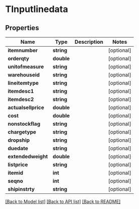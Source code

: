 # TInputlinedata

## Properties
Name | Type | Description | Notes
------------ | ------------- | ------------- | -------------
**itemnumber** | **string** |  | [optional] 
**orderqty** | **double** |  | [optional] 
**unitofmeasure** | **string** |  | [optional] 
**warehouseid** | **string** |  | [optional] 
**lineitemtype** | **string** |  | [optional] 
**itemdesc1** | **string** |  | [optional] 
**itemdesc2** | **string** |  | [optional] 
**actualsellprice** | **double** |  | [optional] 
**cost** | **double** |  | [optional] 
**nonstockflag** | **string** |  | [optional] 
**chargetype** | **string** |  | [optional] 
**dropship** | **string** |  | [optional] 
**duedate** | **string** |  | [optional] 
**extendedweight** | **double** |  | [optional] 
**listprice** | **string** |  | [optional] 
**itemid** | **int** |  | [optional] 
**seqno** | **int** |  | [optional] 
**shipinstrty** | **string** |  | [optional] 

[[Back to Model list]](../README.md#documentation-for-models) [[Back to API list]](../README.md#documentation-for-api-endpoints) [[Back to README]](../README.md)


